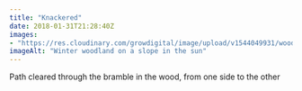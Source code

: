 ```yaml
---
title: "Knackered"
date: 2018-01-31T21:28:40Z
images: 
- "https://res.cloudinary.com/growdigital/image/upload/v1544049931/woodland-39300882394.jpg"
imageAlt: "Winter woodland on a slope in the sun"
---
```


Path cleared through the bramble in the wood, from one side to the other
